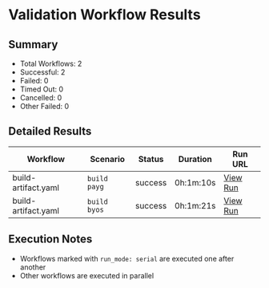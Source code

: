 # Validation Workflow Results

## Summary
- Total Workflows: 2
- Successful: 2
- Failed: 0
- Timed Out: 0
- Cancelled: 0
- Other Failed: 0

## Detailed Results

| Workflow | Scenario | Status | Duration | Run URL |
|----------|----------|---------|-----------|----------|
| build-artifact.yaml | `build payg` | success | 0h:1m:10s | [View Run](https://github.com/azure-javaee/rhel-jboss-templates/actions/runs/16821329572) |
| build-artifact.yaml | `build byos` | success | 0h:1m:21s | [View Run](https://github.com/azure-javaee/rhel-jboss-templates/actions/runs/16821330570) |


## Execution Notes
- Workflows marked with `run_mode: serial` are executed one after another
- Other workflows are executed in parallel
